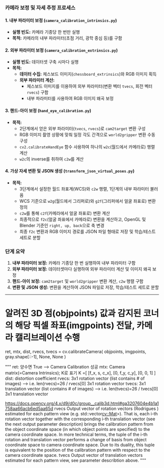 ### 카메라 보정 및 자세 추정 프로세스

#### 1. 내부 파라미터 보정 (`camera_calibration_intrinsics.py`)
- **실행 빈도:** 카메라 기종당 한 번만 실행
- **목적:** 카메라의 내부 파라미터(초점 거리, 광학 중심 등)를 구함

#### 2. 외부 파라미터 보정 (`camera_calibration_extrinsics.py`)
- **실행 빈도:** 데이터셋 구축 시마다 실행
- **목적:**
  - **데이터 수집:** 체스보드 이미지(`chessboard_extrinsics`)와 RGB 이미지 획득
  - **외부 파라미터 계산:**
    - 체스보드 이미지를 이용하여 외부 파라미터(변환 벡터 `tvecs`, 회전 벡터 `rvecs`) 구함
    - 내부 파라미터를 사용하여 RGB 이미지 왜곡 보정

#### 3. 핸드-아이 보정 (`hand_eye_calibration.py`)
- **목적:**
  - 2단계에서 얻은 외부 파라미터(`tvecs`, `rvecs`)로 `cam2target` 변환 구성
  - RGB 이미지 촬영 상황에 맞춰 일정 각도 간격으로 `world2gripper` 변환 수동 구성
  - `cv2.calibrateHandEye` 함수 사용하여 하나의 `w2c`(월드에서 카메라로) 행렬 계산
  - `w2c`의 inverse를 취하여 `c2w`를 계산

#### 4. 가상 자세 변환 및 JSON 생성 (`transform_json_virtual_poses.py`)
- **목적:**
  - 3단계에서 설정한 월드 좌표계(WCS)와 `c2w` 행렬, 1단계의 내부 파라미터 불러옴
  - WCS 기준으로 `w2g`(월드에서 그리퍼로)와 `g2f`(그리퍼에서 얼굴 좌표로) 변환 정의
  - `c2w`를 통해 `c2f`(카메라에서 얼굴 좌표로) 변환 계산
  - 최종적으로 `f2c`(얼굴 좌표에서 카메라로) 변환을 계산하고, OpenGL 및 Blender 기준인 `right, up, back`으로 축 변경
  - 최종 `f2c` 변환과 RGB 이미지 경로를 JSON 파일 형태로 저장 및 학습/테스트 세트로 분할

### 단계 요약
1. **내부 파라미터 보정:** 카메라 기종당 한 번 실행하여 내부 파라미터 구함
2. **외부 파라미터 보정:** 데이터셋마다 실행하여 외부 파라미터 계산 및 이미지 왜곡 보정
3. **핸드-아이 보정:** `cam2target` 및 `world2gripper` 변환 계산, `c2w` 행렬 구함
4. **변환 및 JSON 생성:** 변환을 계산하여 JSON 파일로 저장, 학습/테스트 세트로 분할

---




# 알려진 3D 점(objpoints) 값과 감지된 코너의 해당 픽셀 좌표(imgpoints) 전달, 카메라 캘리브레이션 수행
ret, mtx, dist, rvecs, tvecs = cv.calibrateCamera(
    objpoints, imgpoints, gray.shape[::-1], None, None
)

"""
ret: 양수면 True --> Camera Calibration 성공
mtx: Camera matrix(=Camera Intrinsics); K로 표기
K =[
    [f_x, s, c_x],
    [0, f_y, c_y],
    [0, 0, 1]
]
dist: distortion coefficient
rvecs: 3x1 rotation vector (list contains # of images) --> i.e. len(rvecs)=26 / rvecs[0] 3x1 rotation vector
tvecs: 3x1 translation vector (list contains # of images) --> i.e. len(tvecs)=26 / tvecs[0] 3x1 translation vector

https://docs.opencv.org/4.x/d9/d0c/group__calib3d.html#ga3207604e4b1a1758aa66acb6ed5aa65d
rvecs	Output vector of rotation vectors (Rodrigues ) estimated for each pattern view (e.g. std::vector<cv::Mat>>). That is, each i-th rotation vector together with the corresponding i-th translation vector (see the next output parameter description) brings the calibration pattern from the object coordinate space (in which object points are specified) to the camera coordinate space. In more technical terms, the tuple of the i-th rotation and translation vector performs a change of basis from object coordinate space to camera coordinate space. Due to its duality, this tuple is equivalent to the position of the calibration pattern with respect to the camera coordinate space.
tvecs	Output vector of translation vectors estimated for each pattern view, see parameter describtion above.
"""